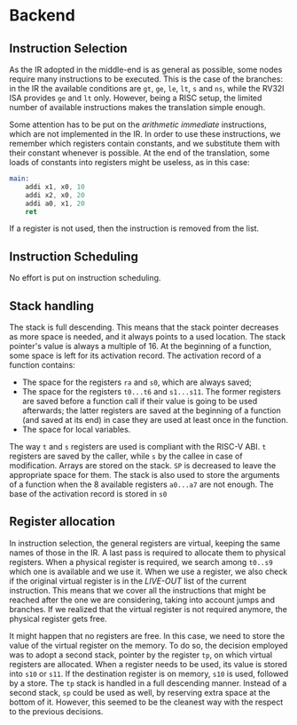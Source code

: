 # Backend

## Instruction Selection

As the IR adopted in the middle-end is as general as possible, some nodes require many instructions to be executed.
This is the case of the branches: in the IR the available conditions are `gt`, `ge`, `le`, `lt`, `s` and `ns`, while the RV32I ISA provides `ge` and `lt` only.
However, being a RISC setup, the limited number of available instructions makes the translation simple enough. 

Some attention has to be put on the _arithmetic immediate_ instructions, which are not implemented in the IR.
In order to use these instructions, we remember which registers contain constants, and we substitute them with their constant whenever is possible.
At the end of the translation, some loads of constants into registers might be useless, as in this case:

```asm
main:
    addi x1, x0, 10
    addi x2, x0, 20
    addi a0, x1, 20
    ret
```

If a register is not used, then the instruction is removed from the list.

## Instruction Scheduling

No effort is put on instruction scheduling.

## Stack handling

The stack is full descending. This means that the stack pointer decreases as more space is needed, and it always points to a used location.
The stack pointer's value is always a multiple of 16. 
At the beginning of a function, some space is left for its activation record. The activation record of a function contains:

- The space for the registers `ra` and `s0`, which are always saved;
- The space for the registers `t0...t6` and `s1...s11`. 
The former registers are saved before a function call if their value is going to be used afterwards; 
the latter registers are saved at the beginning of a function (and saved at its end) in case they are used at least once in the function.
- The space for local variables.

The way `t` and `s` registers are used is compliant with the RISC-V ABI. `t` registers are saved by the caller, while `s` by the callee in case of modification.
Arrays are stored on the stack. `SP` is decreased to leave the appropriate space for them.
The stack is also used to store the arguments of a function when the 8 available registers `a0...a7` are not enough.
The base of the activation record is stored in `s0`

## Register allocation

In instruction selection, the general registers are virtual, keeping the same names of those in the IR. 
A last pass is required to allocate them to physical registers.
When a physical register is required, we search among `t0..s9` which one is available and we use it. 
When we use a register, we also check if the original virtual register is in the _LIVE-OUT_ list of the current instruction.
This means that we cover all the instructions that might be reached after the one we are considering, taking into account jumps and branches.
If we realized that the virtual register is not required anymore, the physical register gets free.

It might happen that no registers are free. In this case, we need to store the value of the virtual register on the memory.
To do so, the decision employed was to adopt a second stack, pointer by the register `tp`, on which virtual registers are allocated.
When a register needs to be used, its value is stored into `s10` or `s11`.
If the destination register is on memory, `s10` is used, followed by a store. The `tp` stack is handled in a full descending manner.
Instead of a second stack, `sp` could be used as well, by reserving extra space at the bottom of it. 
However, this seemed to be the cleanest way with the respect to the previous decisions.
